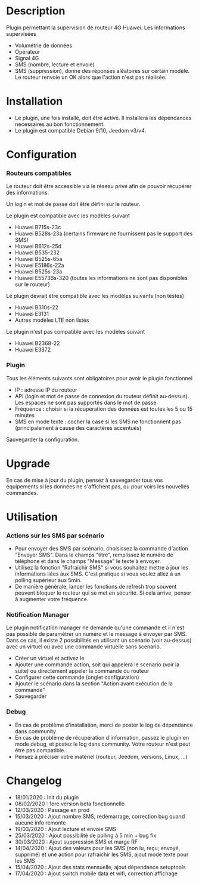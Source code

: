 Description 
===

Plugin permettant la supervision de routeur 4G Huawei.
Les informations supervisées
-	Volumétrie de données
-	Opérateur
-	Signal 4G
-	SMS (nombre, lecture et envoie)
-	SMS (suppression), donne des réponses aléatoires sur certain modèle. Le routeur renvoie un OK alors que l'action n'est pas réalisée.

Installation
===

-	Le plugin, une fois installé, doit être activé. Il installera les dépéndances nécessaires au bon fonctionnement.
-	Le plugin est compatible Debian 9/10, Jeedom v3/v4.

Configuration
===

### Routeurs compatibles

Le routeur doit être accessible via le réseau privé afin de pouvoir récupérer des informations.

Un login et mot de passe doit être défini sur le routeur.

Le plugin est compatible avec les modèles suivant
-	Huawei B715s-23c
-	Huawei B528s-23a (certains firmware ne fournissent pas le support des SMS)
-	Huawei B612s-25d
-	Huawei B535-232
-	Huawei B525s-65a
-	Huawei E5186s-22a
-	Huawei B525s-23a
-	Huawei E5573Bs-320 (toutes les informations ne sont pas disponibles sur le routeur)

Le plugin devrait être compatible avec les modèles suivants (non testés)
-	Huawei B310s-22
-	Huawei E3131
-	Autres modèles LTE non listés

Le plugin n'est pas compatible avec les modèles suivant
-	Huawei B2368-22
-	Huawei E3372

### Plugin

Tous les éléments suivants sont obligatoires pour avoir le plugin fonctionnel

-   IP : adresse IP du routeur
-   API (login et mot de passe de connexion du routeur définit au-dessus). Les espaces ne sont pas supportés dans le mot de passe.
-	Fréquence : choisir si la récupération des données est toutes les 5 ou 15 minutes
-	SMS en mode texte : cocher la case si les SMS ne fonctionnent pas (principalement à cause des caractères accentués)

Sauvegarder la configuration. 

Upgrade
===
En cas de mise à jour du plugin, pensez à sauvegarder tous vos équipements si les données ne s'affichent pas, ou pour voirs les nouvelles commandes.


Utilisation
===

### Actions sur les SMS par scénario

-	Pour envoyer des SMS par scénario, choisissez la commande d'action "Envoyer SMS". Dans le champs "titre", remplissez le numéro de téléphone et dans le champs "Message" le texte à envoyer.
-	Utilisez la fonction "Rafraichir SMS" si vous souhaitez mettre à jour les informations liées aux SMS. C'est pratique si vous voulez allez à un polling supérieur aux 5min.
-	De manière générale, lancer les fonctions de refresh trop souvent peuvent bloquer le routeur qui se met en sécurité. Si cela arrive, penser à augmenter votre fréquence.


### Notification Manager

Le plugin notification manager ne demande qu'une commande et il n'est pas possible de paramétrer un numéro et le message à envoyer par SMS.
Dans ce cas, il existe 2 possibilités en utilisant un scénario (voir au-dessus) avec un virtuel ou avec une commande virtuelle sans scenario.
-	Créer un virtuel et activez le
-	Ajouter une commande action, soit qui appelera le scenario (voir la suite) ou directement appeler la commande du routeur
-	Configurer cette commande (onglet configuration)
-	Ajouter le scénario dans la section "Action avant exécution de la commande"
-	Sauvegarder


### Debug

-	En cas de problème d'installation, merci de poster le log de dépendance dans community
-	En cas de problème de récupération d'information, passez le plugin en mode debug, et postez le log dans community. Votre routeur n'est peut être pas compatible.
-	Pensez à préciser votre matériel (routeur, Jeedom, versions, Linux, ...)

Changelog
===

-	18/01/2020 : Init du plugin
-	08/02/2020 : 1ere version beta fonctionnelle
-	12/03/2020 : Passage en prod
-	15/03/2020 : Ajout nombre SMS, redémarrage, correction bug quand aucune info remonte
-	19/03/2020 : Ajout lecture et envoie SMS
-	25/03/2020 : Ajout possibilité de polling à 5 min + bug fix
-	30/03/2020 : Ajout suppression SMS et marge RF
-	14/04/2020 : Ajout des valeurs pour les SMS (non lu, reçu; envoyé, supprimé) et une action pour rafraichir les SMS, ajout mode texte pour les SMS
-	15/04/2020 : Ajout des stats mensuelle, ajout dépendance setuptools
-	17/04/2020 : Ajout switch mobile data et wifi, correction affichage
